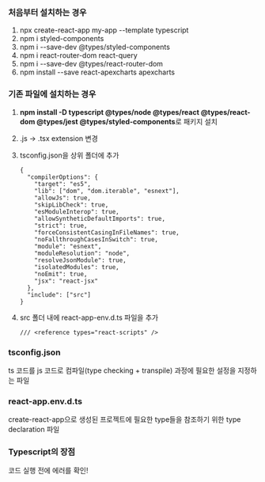 ### 처음부터 설치하는 경우

1. npx create-react-app my-app --template typescript
2. npm i styled-components
3. npm i --save-dev @types/styled-components
4. npm i react-router-dom react-query
5. npm i --save-dev @types/react-router-dom
6. npm install --save react-apexcharts apexcharts



### 기존 파일에 설치하는 경우

1. **npm install -D typescript @types/node @types/react @types/react-dom @types/jest @types/styled-components**로 패키지 설치

2. .js -> .tsx extension 변경

3. tsconfig.json을 상위 폴더에 추가

   ```
   {
     "compilerOptions": {
       "target": "es5",
       "lib": ["dom", "dom.iterable", "esnext"],
       "allowJs": true,
       "skipLibCheck": true,
       "esModuleInterop": true,
       "allowSyntheticDefaultImports": true,
       "strict": true,
       "forceConsistentCasingInFileNames": true,
       "noFallthroughCasesInSwitch": true,
       "module": "esnext",
       "moduleResolution": "node",
       "resolveJsonModule": true,
       "isolatedModules": true,
       "noEmit": true,
       "jsx": "react-jsx"
     },
     "include": ["src"]
   }
   ```

4. src 폴더 내에 react-app-env.d.ts 파일을 추가

   ```
   /// <reference types="react-scripts" />
   ```

   



###  tsconfig.json

 ts 코드를 js 코드로 컴파일(type checking + transpile) 과정에 필요한 설정을 지정하는 파일



### react-app.env.d.ts

create-react-app으로 생성된 프로젝트에 필요한 type들을 참조하기 위한 type declaration 파일



### Typescript의 장점

코드 실행 전에 에러를 확인!